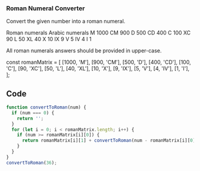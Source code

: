 ### Roman Numeral Converter

Convert the given number into a roman numeral.

Roman numerals 	Arabic numerals
M 	1000
CM 	900
D 	500
CD 	400
C 	100
XC 	90
L 	50
XL 	40
X 	10
IX 	9
V 	5
IV 	4
I 	1

All roman numerals answers should be provided in upper-case.

const romanMatrix = [
  [1000, 'M'],
  [900, 'CM'],
  [500, 'D'],
  [400, 'CD'],
  [100, 'C'],
  [90, 'XC'],
  [50, 'L'],
  [40, 'XL'],
  [10, 'X'],
  [9, 'IX'],
  [5, 'V'],
  [4, 'IV'],
  [1, 'I'],
];

## Code

```javascript
function convertToRoman(num) {
  if (num === 0) {
    return '';
  }
  for (let i = 0; i < romanMatrix.length; i++) {
    if (num >= romanMatrix[i][0]) {
      return romanMatrix[i][1] + convertToRoman(num - romanMatrix[i][0]);
    }
  }
}
convertToRoman(36);

```